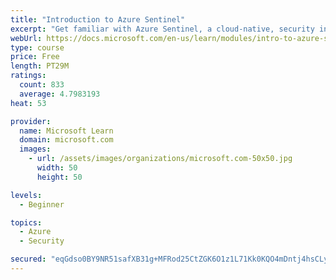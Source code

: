```yaml
---
title: "Introduction to Azure Sentinel"
excerpt: "Get familiar with Azure Sentinel, a cloud-native, security information and event management (SIEM) service."
webUrl: https://docs.microsoft.com/en-us/learn/modules/intro-to-azure-sentinel/
type: course
price: Free
length: PT29M
ratings:
  count: 833
  average: 4.7983193
heat: 53

provider:
  name: Microsoft Learn
  domain: microsoft.com
  images:
    - url: /assets/images/organizations/microsoft.com-50x50.jpg
      width: 50
      height: 50

levels:
  - Beginner

topics:
  - Azure
  - Security

secured: "eqGdso0BY9NR51safXB31g+MFRod25CtZGK6O1z1L71Kk0KQO4mDntj4hsCLyd/g64qj00wYuJItLbrU1u0cUV5by/XRZRMx4WmycJA6X8Fw1cZPBtw8fgEQU8qQzptK2yvKSgTcvLQTxUQSIUbIn+T+7czHkJasVl2Cv7J+eoX9Ag3KCZjLFsE6M02Ij22A8AXh5j0gmLMyTgXJbDfki77tNOqiZvCvehlhbP5gvkd+EhI9qirEsgPNftKKhxeMDO4xpKiien1XyFdjnEDO9KQIjeZURDZh7JXsDlijTKcWWnKWRZWOSEtUn88GKNuO8FgTHP5EXEpIHPr5eikki29cjQQbXem7nd4EEhkAdrumb8WzS+uVVMobuKkyFNQcbT+jN66M3zD3QYTlzE5dQgyZkRoDx3MIU+ElucrXZMw=;7nroEPN6zsxt/+kqUFiYWw=="
---
```


